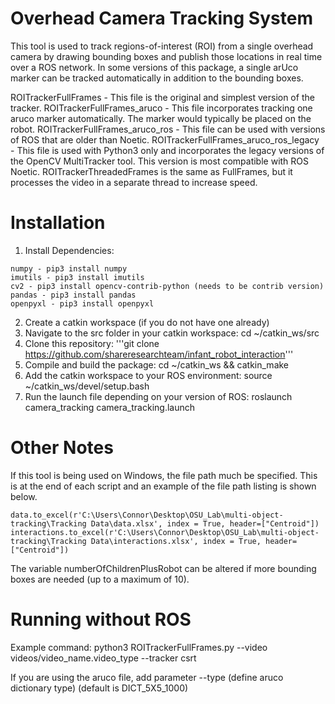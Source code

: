 # Overhead Camera Tracking System
This tool is used to track regions-of-interest (ROI) from a single overhead camera by drawing bounding boxes and publish those locations in real time over a ROS network. In some versions of this package, a single arUco marker can be tracked automatically in addition to the bounding boxes.

ROITrackerFullFrames - This file is the original and simplest version of the tracker.
ROITrackerFullFrames_aruco - This file incorporates tracking one aruco marker automatically. The marker would typically be placed on the robot.
ROITrackerFullFrames_aruco_ros - This file can be used with versions of ROS that are older than Noetic. 
ROITrackerFullFrames_aruco_ros_legacy - This file is used with Python3 only and incorporates the legacy versions of the OpenCV MultiTracker tool. This version is most compatible with ROS Noetic.
ROITrackerThreadedFrames is the same as FullFrames, but it processes the video in a separate thread to increase speed.

# Installation

1. Install Dependencies:
```
numpy - pip3 install numpy
imutils - pip3 install imutils
cv2 - pip3 install opencv-contrib-python (needs to be contrib version)
pandas - pip3 install pandas
openpyxl - pip3 install openpyxl
```

2. Create a catkin workspace (if you do not have one already)
3. Navigate to the src folder in your catkin workspace: cd ~/catkin_ws/src
4. Clone this repository: '''git clone https://github.com/shareresearchteam/infant_robot_interaction'''
5. Compile and build the package: cd ~/catkin_ws && catkin_make
6. Add the catkin workspace to your ROS environment: source ~/catkin_ws/devel/setup.bash
7. Run the launch file depending on your version of ROS: roslaunch camera_tracking camera_tracking.launch

# Other Notes
If this tool is being used on Windows, the file path much be specified. This is at the end of each script and an example of the file path listing is shown below.
```
data.to_excel(r'C:\Users\Connor\Desktop\OSU_Lab\multi-object-tracking\Tracking Data\data.xlsx', index = True, header=["Centroid"])
interactions.to_excel(r'C:\Users\Connor\Desktop\OSU_Lab\multi-object-tracking\Tracking Data\interactions.xlsx', index = True, header=["Centroid"])
```

The variable numberOfChildrenPlusRobot can be altered if more bounding boxes are needed (up to a maximum of 10). 

# Running without ROS
Example command:
python3 ROITrackerFullFrames.py --video videos/video_name.video_type --tracker csrt 

If you are using the aruco file, add parameter --type (define aruco dictionary type) (default is DICT_5X5_1000)
